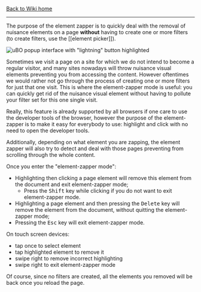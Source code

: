 [Back to Wiki home](./)

***

The purpose of the element zapper is to quickly deal with the removal of nuisance elements on a page **without** having to create one or more filters (to create filters, use the [[element picker]]).

![uBO popup interface with "lightning" button highlighted](https://user-images.githubusercontent.com/585534/90419472-9cd91a00-e084-11ea-94ef-91be749a0fdb.png)

Sometimes we visit a page on a site for which we do not intend to become a regular visitor, and many sites nowadays will throw nuisance visual elements preventing you from accessing the content. However oftentimes we would rather not go through the process of creating one or more filters for just that one visit. This is where the element-zapper mode is useful: you can quickly get rid of the nuisance visual element without having to pollute your filter set for this one single visit.

Really, this feature is already supported by all browsers if one care to use the developer tools of the browser, however the purpose of the element-zapper is to make it easy for everybody to use: highlight and click with no need to open the developer tools.

Additionally, depending on what element you are zapping, the element zapper will also try to detect and deal with those pages preventing from scrolling through the whole content.

Once you enter the "element-zapper mode":
- Highlighting then clicking a page element will remove this element from the document and exit element-zapper mode;
    - Press the <kbd>Shift</kbd> key while clicking if you do not want to exit element-zapper mode.
- Highlighting a page element and then pressing the <kbd>Delete</kbd> key will remove the element from the document, without quitting the element-zapper mode;
- Pressing the <kbd>Esc</kbd> key will exit element-zapper mode.

On touch screen devices:
- tap once to select element
- tap highlighted element to remove it
- swipe right to remove incorrect highlighting
- swipe right to exit element-zapper mode

Of course, since no filters are created, all the elements you removed will be back once you reload the page.
